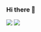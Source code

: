 ### Hi there 👋
<div>
<img src="https://github-readme-stats.vercel.app/api?username=leonardopagotto0&show_icons=true&theme=nord"/>
<img src="https://github-readme-stats.vercel.app/api/top-langs/?username=leonardopagotto0&hide_progress=false&theme=nord&layout=compact"/>
</div>

